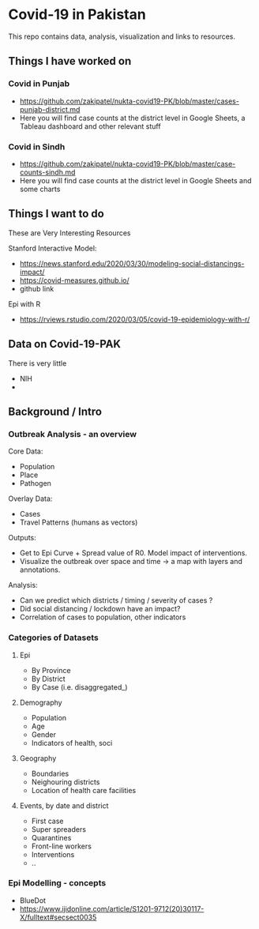 # Covid-19 in Pakistan

This repo contains data, analysis, visualization and links to resources.

## Things I have worked on 

### Covid in Punjab
- https://github.com/zakipatel/nukta-covid19-PK/blob/master/cases-punjab-district.md
- Here you will find case counts at the district level in Google Sheets,  a Tableau dashboard and other relevant stuff

### Covid in Sindh
- https://github.com/zakipatel/nukta-covid19-PK/blob/master/case-counts-sindh.md
- Here you will find case counts at the district level in Google Sheets and some charts


## Things I want to do

These are Very Interesting Resources

Stanford Interactive Model: 
- https://news.stanford.edu/2020/03/30/modeling-social-distancings-impact/
- https://covid-measures.github.io/ 
- github link 

Epi with R
- https://rviews.rstudio.com/2020/03/05/covid-19-epidemiology-with-r/ 


## Data on Covid-19-PAK

There is very little 

- NIH 
- 


## Background / Intro 

### Outbreak Analysis - an overview

Core Data: 
- Population
- Place
- Pathogen

Overlay Data: 
- Cases 
- Travel Patterns (humans as vectors) 

Outputs: 
- Get to Epi Curve + Spread value of R0. Model impact of interventions. 
- Visualize the outbreak over space and time -> a map with layers and annotations. 

Analysis: 
- Can we predict which districts / timing / severity of cases ? 
- Did social distancing / lockdown have an impact? 
- Correlation of cases to population, other indicators 


### Categories of Datasets

1. Epi
    - By Province 
    - By District 
    - By Case (i.e. disaggregated_) 
    
2. Demography
    - Population
    - Age
    - Gender 
    - Indicators of health, soci

3. Geography
    - Boundaries
    - Neighouring districts
    - Location of health care facilities 

4. Events, by date and district 
    - First case
    - Super spreaders
    - Quarantines 
    - Front-line workers 
    - Interventions
    - .. 

### Epi Modelling - concepts

- BlueDot
- https://www.ijidonline.com/article/S1201-9712(20)30117-X/fulltext#secsect0035
